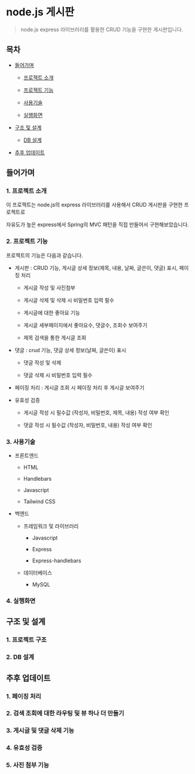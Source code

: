 # node.js 게시판
> node.js express 라이브러리를 활용한 CRUD 기능을 구현한 게시판입니다.

## 목차

- [들어가며](#들어가며)

  - [프로젝트 소개](#1-프로젝트-소개)
  
  - [프로젝트 기능](#2-프로젝트-기능)
  
  - [사용기술](#3-사용기술)
    
  - [실행화면](#4-실행화면)
  
- [구조 및 설계](#구조-및-설계)

  - [DB 설계](#1-db-설계)
  
- [추후 업데이트](#추후-업데이트)


## 들어가며
### 1. 프로젝트 소개

이 프로젝트는 node.js의 express 라이브러리를 사용해서 CRUD 게시판을 구현한 프로젝트로

자유도가 높은 express에서 Spring의 MVC 패턴을 직접 만들어서 구현해보았습니다.

### 2. 프로젝트 기능

프로젝트의 기능은 다음과 같습니다.

- 게시판 : CRUD 기능, 게시글 상세 정보(제목, 내용, 날짜, 글쓴이, 댓글) 표시, 페이징 처리

  - 게시글 작성 및 사진첨부

  - 게시글 삭제 및 삭제 시 비밀번호 입력 필수

  - 게시글에 대한 좋아요 기능
 
  - 게시글 세부페이지에서 좋아요수, 댓글수, 조회수 보여주기
 
  - 제목 검색을 통한 게시글 조회

- 댓글 : crud 기능, 댓글 상세 정보(날짜, 글쓴이) 표시

  - 댓글 작성 및 삭제
 
  - 댓글 삭제 시 비밀번호 입력 필수
 
- 페이징 처리 : 게시글 조회 시 페이징 처리 후 게시글 보여주기

- 유효성 검증

  - 게시글 작성 시 필수값 (작성자, 비밀번호, 제목, 내용) 작성 여부 확인
 
  - 댓글 작성 시 필수값 (작성자, 비밀번호, 내용) 작성 여부 확인

### 3. 사용기술

- 프론트엔드
 
  - HTML
  
  - Handlebars
  
  - Javascript
  
  - Tailwind CSS
  
- 백엔드

  - 프레임워크 및 라이브러리
  
    - Javascript
    
    - Express
    
    - Express-handlebars
    
  - 데이터베이스
  
    - MySQL
  
    
### 4. 실행화면


## 구조 및 설계

### 1. 프로젝트 구조

### 2. DB 설계



## 추후 업데이트

### 1. 페이징 처리

### 2. 검색 조회에 대한 라우팅 및 뷰 하나 더 만들기

### 3. 게시글 및 댓글 삭제 기능 

### 4. 유효성 검증

### 5. 사진 첨부 기능

